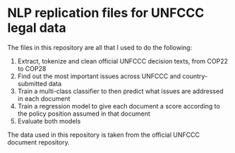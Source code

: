 # NLP replication files for UNFCCC legal data

The files in this repository are all that I used to do the following:
1) Extract, tokenize and clean official UNFCCC decision texts, from COP22 to COP28
2) Find out the most important issues across UNFCCC and country-submitted data
3) Train a multi-class classifier to then predict what issues are addressed in each document
4) Train a regression model to give each document a score according to the policy position assumed in that document
5) Evaluate both models

The data used in this repository is taken from the official UNFCCC document repository. 
